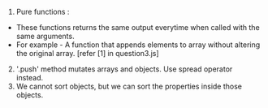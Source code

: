 1. Pure functions :

- These functions returns the same output everytime when called with the same arguments.
- For example - A function that appends elements to array without altering the original array.
  [refer [1] in question3.js]

2. '.push' method mutates arrays and objects. Use spread operator instead.
3. We cannot sort objects, but we can sort the properties inside those objects.
